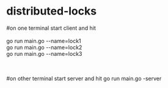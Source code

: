 # distributed-locks

#on one terminal start client and hit
<br></br>
go run main.go --name=lock1  
go run main.go --name=lock2  
go run main.go --name=lock3  

<br></br>
#on other terminal start server and hit
go run main.go -server
